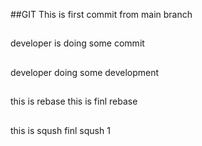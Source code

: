 ##GIT
This is first commit from main branch
##
developer is doing some commit
##
developer doing some development
##
this is rebase
this is finl rebase
##
this is sqush
finl sqush 1